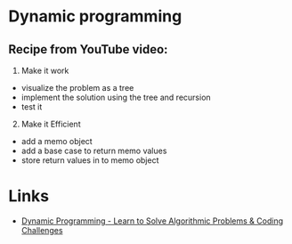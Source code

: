 # Dynamic programming

## Recipe from YouTube video:
1. Make it work
- visualize the problem as a tree
- implement the solution using the tree and recursion
- test it

2. Make it Efficient
- add a memo object
- add a base case to return memo values
- store return values in to memo object

# Links
- [Dynamic Programming - Learn to Solve Algorithmic Problems & Coding Challenges](https://youtu.be/oBt53YbR9Kk)
